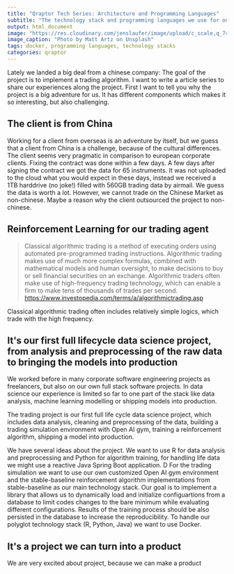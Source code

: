 ```yaml
---
title: "Qraptor Tech Series: Architecture and Programming Languages"
subtitle: "The technology stack and programming languages we use for our reinforcement learning based trading platform"
output: html_document
image: "https://res.cloudinary.com/jenslaufer/image/upload/c_scale,q_74,w_800/v1568015884/matt-artz-pH6wLT6TVFc-unsplash.jpg"
image_caption: "Photo by Matt Artz on Unsplash"
tags: docker, programming languages, technology stacks
categories: qraptor
---
```


Lately we landed a big deal from a chinese company: The goal of the project is to implement a trading algorithm. I want to write a article series to share our experiences along the project. First I want to tell you why the project is a big adventure for us. It has different components which makes it so interesting, but also challenging.

## The client is from China

Working for a client from overseas is an adventure by itself, but we guess that a client from China is a challenge, because of the cultural differences. The client seems very pragmatic in comparison to european corporate clients. Fixing the contract was done within a few days. A few days after signing the contract we got the data for 65 instruments. It was not uploaded to the cloud what you would expect in these days, instead we received a 1TB harddrive (no joke!) filled with 560GB trading data by airmail. We guess the data is worth a lot. However, we cannot trade on the Chinese Market as non-chinese. Maybe a reason why the client outsourced the project to non-chinese.

## Reinforcement Learning for our trading agent

>Classical algorithmic trading is a method of executing orders using automated pre-programmed trading instructions. Algorithmic trading makes use of much more complex formulas, combined with mathematical models and human oversight, to make decisions to buy or sell financial securities on an exchange. Algorithmic traders often make use of high-frequency trading technology, which can enable a firm to make tens of thousands of trades per second.
https://www.investopedia.com/terms/a/algorithmictrading.asp

Classical algorithmic trading often includes relatively simple logics, which trade with the high frequency. 
  
## It's our first full lifecycle data science project, from analysis and preprocessing of the raw data to bringing the models into production

We worked before  in many corporate software engineering projects as freelancers, but also on our own full stack software projects. In data science our experience is limited so far to one part of the stack like data analysis, machine learning modelling or shipping models into production.

The trading project is our first full life cycle data science project, which includes data analysis, cleaning and preprocessing of the data, building a trading simulation environment with Open AI gym, training a reinforcement algorithm, shipping a model into production.

We have several ideas about the project. We want to use R for data analysis and preprocessing and Python for algorithm training, for handling life data we might use a reactive Java Spring Boot application. D For the trading simulation we want to use our own customized Open AI gym environment and the stable-baseline reinforcement algorithm implementations from stable-baseline as our main technology stack. Our goal is to implement a library that allows us to dynamically load and initialize configuartions from a database to limit codes changes to the bare minimum while evaluating different configurations. Results of the training process should be also persisted in the database to increase the reproducibility. To handle our polyglot technology stack (R, Python, Java) we want to use Docker.

## It's a project we can turn into a product

We are very excited about project, because we can make a product 
 

